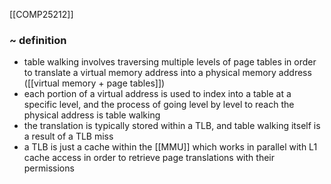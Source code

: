 [[COMP25212]]

### ~ definition
- table walking involves traversing multiple levels of page tables in order to translate a virtual memory address into a physical memory address ([[virtual memory + page tables]])
- each portion of a virtual address is used to index into a table at a specific level, and the process of going level by level to reach the physical address is table walking
- the translation is typically stored within a TLB, and table walking itself is a result of a TLB miss
- a TLB is just a cache within the [[MMU]] which works in parallel with L1 cache access in order to retrieve page translations with their permissions